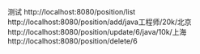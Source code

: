 测试
http://localhost:8080/position/list
http://localhost:8080/position/add/java工程师/20k/北京
http://localhost:8080/position/update/6/java/10k/上海
http://localhost:8080/position/delete/6